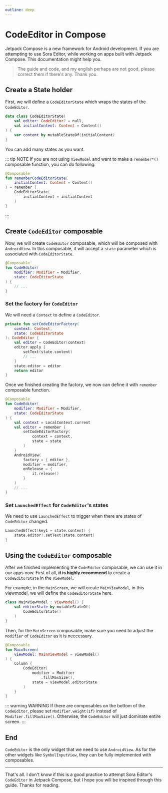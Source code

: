 ```yaml
---
outline: deep
---
```


# CodeEditor in Compose

Jetpack Compose is a new framework for Android development. If you are attempting to use Sora Editor, while working on apps built with Jetpack Compose. This documentation might help you.

> The guide and code, and my english perhaps are not good, please correct them if there's any. Thank you.

## Create a State holder

First, we will define a `CodeEditorState` which wraps the states of the `CodeEditor`.

```kotlin
data class CodeEditorState(
    val editor: CodeEditor? = null,
    val initialContent: Content = Content()
) {
    var content by mutableStateOf(initialContent)
}
```

You can add many states as you want.

::: tip NOTE
If you are not using `ViewModel` and want to make a `remember*()` composable function, you can do following:
```kotlin
@Composable
fun rememberCodeEditorState(
    initialContent: Content = Content()
) = remember {
    CodeEditorState(
        initialContent = initialContent
    )
}
```
:::

## Create `CodeEditor` composable

Now, we will create `CodeEditor` composable, which will be composed with `AndroidView`. In this composable, it will accept a `state` parameter which is associated with `CodeEditorState`.

```kotlin
@Composable
fun CodeEditor(
    modifier: Modifier = Modifier,
    state: CodeEditorState
) {
    // ...
}
```

### Set the factory for `CodeEditor`

We will need a `Context` to define a `CodeEditor`.

```kotlin
private fun setCodeEditorFactory(
    context: Context,
    state: CodeEditorState
): CodeEditor {
    val editor = CodeEditor(context)
    editor.apply {
        setText(state.content)
        // ...
    }
    state.editor = editor
    return editor
}
```

Once we finished creating the factory, we now can define it with `remember` composable function.

```kotlin
@Composable
fun CodeEditor(
    modifier: Modifier = Modifier,
    state: CodeEditorState
) {
    val context = LocalContext.current
    val editor = remember {
        setCodeEditorFactory(
            context = context,
            state = state
        )
    }
    AndroidView(
        factory = { editor },
        modifier = modifier,
        onRelease = {
            it.release()
        }
    )
    // ...
}
```

### Set `LaunchedEffect` for `CodeEditor`'s states

We need to use `LaunchedEffect` to trigger when there are states of `CodeEditor` changed.

```kotlin
LaunchedEffect(key1 = state.content) {
    state.editor?.setText(state.content)
}
```

## Using the `CodeEditor` composable

After we finished implementing the `CodeEditor` composable, we can use it in our apps now. First of all, **it is highly recommend** to create a `CodeEditorState` in the `ViewModel`.

For example, in the `MainScreen`, we will create `MainViewModel`, in this viewmodel, we will define the `CodeEditorState` here.

```kotlin
class MainViewModel : ViewModel() {
    val editorState by mutableStateOf(
        CodeEditorState()
    )
}
```

Then, for the `MainScreen` composable, make sure you need to adjust the `Modifier` of `CodeEditor` as it is neccessary.

```kotlin
@Composable
fun MainScreen(
    viewModel: MainViewModel = viewModel()
) {
    Column {
        CodeEditor(
            modifier = Modifier
                .fillMaxSize(),
            state = viewModel.editorState
        )
    }
}
```

::: warning WARNING
If there are composables on the bottom of the `CodeEditor`, please set `Modifier.weight(1f)` instead of `Modifier.fillMaxSize()`. Otherwise, the `CodeEditor` will just dominate entire screen.
:::

## End

`CodeEditor` is the only widget that we need to use `AndroidView`. As for the other widgets like `SymbolInputView`, they can be fully implemented with composables.

---

That's all. I don't know if this is a good practice to attempt Sora Editor's `CodeEditor` in Jetpack Compose, but I hope you will be inspired through this guide.  Thanks for reading.